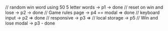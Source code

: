 // random win word using 50 5 letter words -> p1 -> done
// reset on win and lose -> p2 -> done
// Game rules page -> p4 == modal => done
// keyboard input -> p2 => done
// responsive -> p3 =>
// local storage -> p5
// Win and lose modal -> p3 - done

